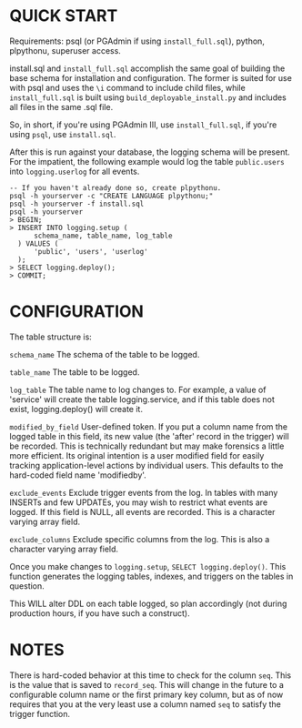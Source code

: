 QUICK START
===========

Requirements: psql (or PGAdmin if using `install_full.sql`), python,
plpythonu, superuser access.

install.sql and `install_full.sql` accomplish the same goal of building the base
schema for installation and configuration. The former is suited for use with
psql and uses the `\i` command to include child files, while `install_full.sql` is
built using `build_deployable_install.py` and includes all files in the same
.sql file.

So, in short, if you're using PGAdmin III, use `install_full.sql`, if you're
using `psql`, use `install.sql`.

After this is run against your database, the logging schema will be present.
For the impatient, the following example would log the table `public.users` into
`logging.userlog` for all events.

    -- If you haven't already done so, create plpythonu.
    psql -h yourserver -c "CREATE LANGUAGE plpythonu;"
    psql -h yourserver -f install.sql
    psql -h yourserver
    > BEGIN;
    > INSERT INTO logging.setup (
          schema_name, table_name, log_table
      ) VALUES (
          'public', 'users', 'userlog'
      );
    > SELECT logging.deploy();
    > COMMIT;


CONFIGURATION
=============

The table structure is:

`schema_name`
The schema of the table to be logged.


`table_name`
The table to be logged.


`log_table`
The table name to log changes to.
For example, a value of 'service' will create the table logging.service,
and if this table does not exist, logging.deploy() will create it.


`modified_by_field`
User-defined token.
If you put a column name from the logged table in this field,
its new value (the 'after' record in the trigger) will be recorded. This is
technically redundant but may make forensics a little more efficient. Its
original intention is a user modified field for easily tracking
application-level actions by individual users.
This defaults to the hard-coded field name 'modifiedby'.


`exclude_events`
Exclude trigger events from the log.
In tables with many INSERTs and few UPDATEs, you may wish to restrict what
events are logged. If this field is NULL, all events are recorded. This is
a character varying array field.

`exclude_columns`
Exclude specific columns from the log.
This is also a character varying array field.


Once you make changes to `logging.setup`, `SELECT logging.deploy()`. This function
generates the logging tables, indexes, and triggers on the tables in question.

This WILL alter DDL on each table logged, so plan accordingly (not during
production hours, if you have such a construct).

NOTES
=====

There is hard-coded behavior at this time to check for the column `seq`. This 
is the value that is saved to `record_seq`. This will change in the future to a
configurable column name or the first primary key column, but as of now
requires that you at the very least use a column named `seq` to satisfy
the trigger function.